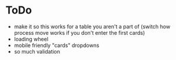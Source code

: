 # ToDo

- make it so this works for a table you aren't a part of (switch how process move works if you don't enter the first cards)
- loading wheel
- mobile friendly "cards" dropdowns
- so much validation